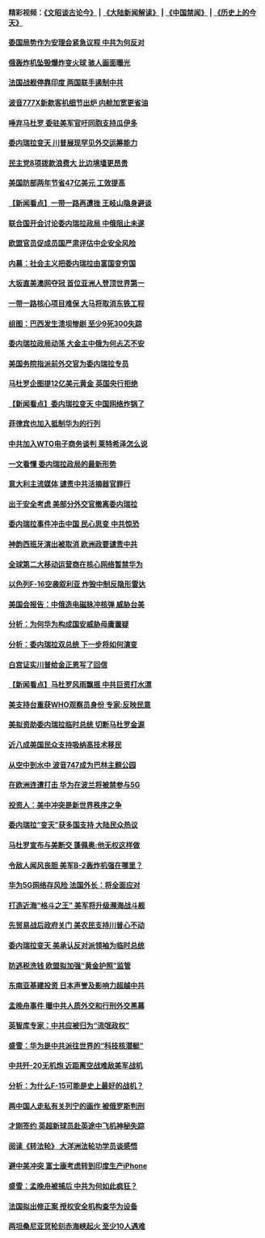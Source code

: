 #### 精彩视频：[《文昭谈古论今》](https://github.com/gfw-breaker/wenzhao/blob/master/README.md?t=01270930) | [《大陆新闻解读》](https://github.com/gfw-breaker/ntdtv-comedy/blob/master/README.md?t=01270930) | [《中国禁闻》](https://github.com/gfw-breaker/ntdtv-news/blob/master/README.md?t=01270930) | [《历史上的今天》](https://github.com/gfw-breaker/today-in-history/blob/master/README.md?t=01270930) 

#### [委国局势作为安理会紧急议程 中共为何反对](../pages/nsc418/n11005469.md?t=01270930) 

#### [俄轰炸机坠毁爆炸变火球 骇人画面曝光](../pages/nsc418/n11005421.md?t=01270930) 

#### [法国战舰停靠印度 两国联手遏制中共](../pages/nsc418/n11005288.md?t=01270930) 

#### [波音777X新款客机细节出炉 内舱加宽更省油](../pages/nsc418/n11005089.md?t=01270930) 

#### [唾弃马杜罗 委驻美军官吁同胞支持瓜伊多](../pages/nsc418/n11004923.md?t=01270930) 

#### [委内瑞拉变天 川普展现罕见外交运筹能力](../pages/nsc418/n11004848.md?t=01270930) 

#### [民主党8项拨款浪费大 比边境墙更昂贵](../pages/nsc418/n11004806.md?t=01270930) 

#### [美国防部两年节省47亿美元 工效提高](../pages/nsc418/n11004731.md?t=01270930) 

#### [【新闻看点】一带一路再遭挫 王岐山隐身避谈](../pages/nsc418/n11004511.md?t=01270930) 

#### [联合国开会讨论委内瑞拉政局 中俄阻止未遂](../pages/nsc418/n11004660.md?t=01270930) 

#### [欧盟官员促成员国严肃评估中企安全风险](../pages/nsc418/n11004719.md?t=01270930) 

#### [内幕：社会主义把委内瑞拉由富国变穷国](../pages/nsc418/n11004524.md?t=01270930) 

#### [大坂直美澳网夺冠 首位亚洲人登顶世界第一](../pages/nsc418/n11004368.md?t=01270930) 

#### [一带一路核心项目难保 大马将取消东铁工程](../pages/nsc418/n11004028.md?t=01270930) 

#### [组图：巴西发生溃坝惨剧 至少9死300失踪](../pages/nsc418/n11003193.md?t=01270930) 

#### [委内瑞拉政局动荡 大金主中俄为何忐忑不安](../pages/nsc418/n11002551.md?t=01270930) 

#### [美国务院指派前外交官为委内瑞拉专员](../pages/nsc418/n11002915.md?t=01270930) 

#### [马杜罗企图提12亿美元黄金 英国央行拒绝](../pages/nsc418/n11002812.md?t=01270930) 

#### [【新闻看点】委内瑞拉变天 中国网络炸锅了](../pages/nsc418/n11002302.md?t=01270930) 

#### [菲律宾也加入抵制华为的行列](../pages/nsc418/n11002576.md?t=01270930) 

#### [中共加入WTO电子商务谈判 莱特希泽怎么说](../pages/nsc418/n11002384.md?t=01270930) 

#### [一文看懂 委内瑞拉政局的最新形势](../pages/nsc418/n11002529.md?t=01270930) 

#### [意大利主流媒体 谴责中共活摘器官罪行](../pages/nsc418/n11001368.md?t=01270930) 

#### [出于安全考虑 美部分外交官撤离委内瑞拉](../pages/nsc418/n11002327.md?t=01270930) 

#### [委内瑞拉事件冲击中国 民心思变 中共惊恐](../pages/nsc418/n11002075.md?t=01270930) 

#### [神韵西班牙演出被取消 欧洲政要谴责中共](../pages/nsc418/n11000488.md?t=01270930) 

#### [全球第二大移动运营商在核心网络暂禁华为](../pages/nsc418/n11001905.md?t=01270930) 

#### [以色列F-16空袭叙利亚 炸毁中制反隐形雷达](../pages/nsc418/n11001407.md?t=01270930) 

#### [美国会报告：中俄造电磁脉冲核弹 威胁台美](../pages/nsc418/n11001011.md?t=01270930) 

#### [分析：为何华为构成国安威胁毋庸置疑](../pages/nsc418/n10999862.md?t=01270930) 

#### [分析：委内瑞拉双总统 下一步将如何演变](../pages/nsc418/n10999629.md?t=01270930) 

#### [白宫证实川普给金正恩写了回信](../pages/nsc418/n11000066.md?t=01270930) 

#### [【新闻看点】马杜罗风雨飘摇 中共巨资打水漂](../pages/nsc418/n10999627.md?t=01270930) 

#### [美支持台重获WHO观察员身份 专家:反映民意](../pages/nsc418/n10999901.md?t=01270930) 

#### [美拟资助委内瑞拉临时总统 切断马杜罗金源](../pages/nsc418/n10999926.md?t=01270930) 

#### [近八成美国民众支持吸纳高技术移民](../pages/nsc418/n10999709.md?t=01270930) 

#### [从空中到水中 波音747成为巴林主题公园](../pages/nsc418/n10999837.md?t=01270930) 

#### [在欧洲连遭打击 华为在波兰将被禁参与5G](../pages/nsc418/n10999590.md?t=01270930) 

#### [投资人：美中冲突是新世界秩序之争](../pages/nsc418/n10999607.md?t=01270930) 

#### [委内瑞拉“变天”获多国支持 大陆民众热议](../pages/nsc418/n10998690.md?t=01270930) 

#### [马杜罗宣布与美断交 蓬佩奥:他无权这样做](../pages/nsc418/n10997982.md?t=01270930) 

#### [令敌人闻风丧胆 美军B-2轰炸机强在哪里？](../pages/nsc418/n10998237.md?t=01270930) 

#### [华为5G网络存风险 法国外长：将全面应对](../pages/nsc418/n10997576.md?t=01270930) 

#### [打造近海“格斗之王” 美军将升级濒海战斗舰](../pages/nsc418/n10997532.md?t=01270930) 

#### [先贸易战后政府关门 美农民支持川普心不动](../pages/nsc418/n10997328.md?t=01270930) 

#### [委内瑞拉变天 美承认反对派领袖为临时总统](../pages/nsc418/n10997224.md?t=01270930) 

#### [防逃税洗钱 欧盟拟加强“黄金护照”监管](../pages/nsc418/n10997109.md?t=01270930) 

#### [东南亚基建投资 日本声誉及影响力超越中共](../pages/nsc418/n10997070.md?t=01270930) 

#### [孟晚舟事件 曝中共人质外交和行刑外交黑幕](../pages/nsc418/n10996956.md?t=01270930) 

#### [英智库专家：中共应被归为“流氓政权”](../pages/nsc418/n10996770.md?t=01270930) 

#### [盛雪：华为是中共派往世界的“科技核潜艇”](../pages/nsc418/n10994122.md?t=01270930) 

#### [中共歼-20无机炮 近距离空战难敌美军战机](../pages/nsc418/n10996027.md?t=01270930) 

#### [分析：为什么F-15可能是史上最好的战机？](../pages/nsc418/n10995667.md?t=01270930) 

#### [两中国人走私有关列宁的画作 被俄罗斯判刑](../pages/nsc418/n10992331.md?t=01270930) 

#### [才刚签约 英超新球员赴英途中飞机神秘失踪](../pages/nsc418/n10994679.md?t=01270930) 

#### [阅读《转法轮》 大洋洲法轮功学员谈感悟](../pages/nsc418/n10993844.md?t=01270930) 

#### [避中美冲突 富士康考虑转到印度生产iPhone](../pages/nsc418/n10994549.md?t=01270930) 

#### [盛雪：孟晚舟被捕后 中共为何如此疯狂？](../pages/nsc418/n10993513.md?t=01270930) 

#### [法国拟出修正案 授权安全机构查华为设备](../pages/nsc418/n10993863.md?t=01270930) 

#### [两坦桑尼亚货轮刻赤海峡起火 至少10人遇难](../pages/nsc418/n10994050.md?t=01270930) 

